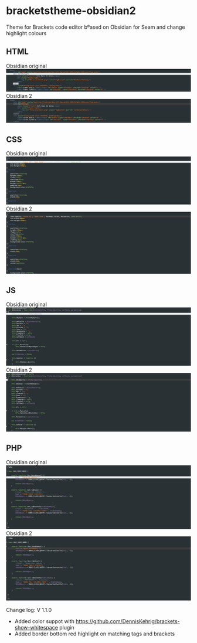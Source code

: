 # bracketstheme-obsidian2
Theme for Brackets code editor bºased on Obsidian for Seam and change highlight colours

## HTML
Obsidian original
![HTML Screenshot](/screenshot/obsidian.html.png)
Obsidian 2
![HTML Screenshot](/screenshot/obsidian2.html.png)

## CSS
Obsidian original
![CSS Screenshot](/screenshot/obsidian.css.png)
Obsidian 2
![CSS Screenshot](/screenshot/obsidian2.css.png)

## JS
Obsidian original
![JS Screenshot](/screenshot/obsidian.js.png)
Obsidian 2
![JS Screenshot](/screenshot/obsidian2.js.png)

## PHP
Obsidian original
![PHP Screenshot](/screenshot/obsidian.php.png)
Obsidian 2
![PHP Screenshot](/screenshot/obsidian2.php.png)

Change log: 
V 1.1.0
  - Added color suppot with https://github.com/DennisKehrig/brackets-show-whitespace plugin
  - Added border bottom red highlight on matching tags and brackets 
